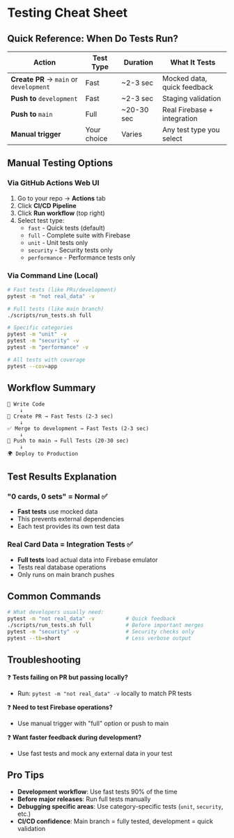 # Testing Cheat Sheet

## Quick Reference: When Do Tests Run?

| Action | Test Type | Duration | What It Tests |
|--------|-----------|----------|---------------|
| **Create PR** → `main` or `development` | Fast | ~2-3 sec | Mocked data, quick feedback |
| **Push to** `development` | Fast | ~2-3 sec | Staging validation |
| **Push to** `main` | Full | ~20-30 sec | Real Firebase + integration |
| **Manual trigger** | Your choice | Varies | Any test type you select |

## Manual Testing Options

### Via GitHub Actions Web UI
1. Go to your repo → **Actions** tab
2. Click **CI/CD Pipeline** 
3. Click **Run workflow** (top right)
4. Select test type:
   - `fast` - Quick tests (default)
   - `full` - Complete suite with Firebase
   - `unit` - Unit tests only
   - `security` - Security tests only
   - `performance` - Performance tests only

### Via Command Line (Local)
```bash
# Fast tests (like PRs/development)
pytest -m "not real_data" -v

# Full tests (like main branch)
./scripts/run_tests.sh full

# Specific categories
pytest -m "unit" -v
pytest -m "security" -v  
pytest -m "performance" -v

# All tests with coverage
pytest --cov=app
```

## Workflow Summary

```
📝 Write Code
    ↓
🔀 Create PR → Fast Tests (2-3 sec)
    ↓
✅ Merge to development → Fast Tests (2-3 sec)
    ↓  
🚀 Push to main → Full Tests (20-30 sec)
    ↓
🌍 Deploy to Production
```

## Test Results Explanation

### "0 cards, 0 sets" = Normal ✅
- **Fast tests** use mocked data
- This prevents external dependencies
- Each test provides its own test data

### Real Card Data = Integration Tests ✅  
- **Full tests** load actual data into Firebase emulator
- Tests real database operations
- Only runs on main branch pushes

## Common Commands

```bash
# What developers usually need:
pytest -m "not real_data" -v          # Quick feedback
./scripts/run_tests.sh full           # Before important merges
pytest -m "security" -v               # Security checks only
pytest --tb=short                     # Less verbose output
```

## Troubleshooting

❓ **Tests failing on PR but passing locally?**
- Run: `pytest -m "not real_data" -v` locally to match PR tests

❓ **Need to test Firebase operations?** 
- Use manual trigger with "full" option or push to main

❓ **Want faster feedback during development?**
- Use fast tests and mock any external data in your test

## Pro Tips

- **Development workflow**: Use fast tests 90% of the time
- **Before major releases**: Run full tests manually
- **Debugging specific areas**: Use category-specific tests (`unit`, `security`, etc.)
- **CI/CD confidence**: Main branch = fully tested, development = quick validation